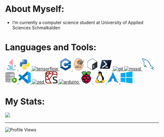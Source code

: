 # About Myself:
- I’m currently a computer science student at University of Applied Sciences Schmalkalden

# Languages and Tools:
<p align="left">
  <a href="https://www.java.com" target="_blank" rel="noreferrer">
    <img src="https://raw.githubusercontent.com/devicons/devicon/master/icons/java/java-original.svg" alt="java" width="40" height="40"/>
  </a>
  <a href="https://www.python.org" target="_blank" rel="noreferrer">
    <img src="https://raw.githubusercontent.com/devicons/devicon/master/icons/python/python-original.svg" alt="python" width="40" height="40"/>
  </a>
  <a href="https://www.tensorflow.org" target="_blank" rel="noreferrer">
    <img src="https://www.vectorlogo.zone/logos/tensorflow/tensorflow-icon.svg" alt="tensorflow" width="40" height="40"/>
  </a>
  <a href="https://isocpp.org/" target="_blank" rel="noreferrer">
    <img src="https://raw.githubusercontent.com/devicons/devicon/master/icons/cplusplus/cplusplus-original.svg" alt="cplusplus" width="40" height="40"/>
  </a>
  <a href="https://gcc.gnu.org" target="_blank" rel="noreferrer">
    <img src="https://raw.githubusercontent.com/devicons/devicon/ca28c779441053191ff11710fe24a9e6c23690d6/icons/gcc/gcc-original.svg" alt="gcc" width="40" height="40"/>
  </a>
  <a href="https://www.gnu.org/software/bash/" target="_blank" rel="noreferrer">
    <img src="https://raw.githubusercontent.com/devicons/devicon/ca28c779441053191ff11710fe24a9e6c23690d6/icons/bash/bash-original.svg" alt="bash" width="40" height="40"/>
  </a>
  <a href="https://learn.microsoft.com/powershell/" target="_blank" rel="noreferrer">
    <img src="https://raw.githubusercontent.com/devicons/devicon/ca28c779441053191ff11710fe24a9e6c23690d6/icons/powershell/powershell-original.svg" alt="powershell" width="40" height="40"/>
  </a>
  <a href="https://git-scm.com/" target="_blank" rel="noreferrer">
    <img src="https://www.vectorlogo.zone/logos/git-scm/git-scm-icon.svg" alt="git" width="40" height="40"/>
  </a>
  <a href="https://www.microsoft.com/sql-server" target="_blank" rel="noreferrer">
    <img src="https://www.svgrepo.com/show/303229/microsoft-sql-server-logo.svg" alt="mssql" width="40" height="40"/>
  </a>
  <a href="https://www.mysql.com" target="_blank" rel="noreferrer">
    <img src="https://raw.githubusercontent.com/devicons/devicon/ca28c779441053191ff11710fe24a9e6c23690d6/icons/mysql/mysql-original.svg" alt="mysql" width="40" height="40"/>
  </a>
  <a href="https://www.oracle.com/database/sqldeveloper/" target="_blank" rel="noreferrer">
    <img src="https://raw.githubusercontent.com/devicons/devicon/ca28c779441053191ff11710fe24a9e6c23690d6/icons/sqldeveloper/sqldeveloper-original.svg" alt="sqldeveloper" width="40" height="40"/>
  </a>
  <a href="https://code.visualstudio.com/" target="_blank" rel="noreferrer">
    <img src="https://raw.githubusercontent.com/devicons/devicon/ca28c779441053191ff11710fe24a9e6c23690d6/icons/vscode/vscode-original.svg" alt="vscode" width="40" height="40"/>
  </a>
  <a href="https://zed.dev/" target="_blank" rel="noreferrer">
    <img src="https://cdn.brandfetch.io/idd89H35Hf/w/104/h/104/theme/dark/logo.png?c=1bfwsmEH20zzEfSNTed" alt="zed" width="40" height="40"/>
  </a>
  <a href="https://www.spyder-ide.org/" target="_blank" rel="noreferrer">
    <img src="https://raw.githubusercontent.com/devicons/devicon/ca28c779441053191ff11710fe24a9e6c23690d6/icons/spyder/spyder-original.svg" alt="spyder" width="40" height="40"/>
  </a>
  <a href="https://www.arduino.cc/" target="_blank" rel="noreferrer">
    <img src="https://cdn.worldvectorlogo.com/logos/arduino-1.svg" alt="arduino" width="40" height="40"/>
  </a>
  <a href="https://www.raspberrypi.com/" target="_blank" rel="noreferrer">
    <img src="https://raw.githubusercontent.com/devicons/devicon/ca28c779441053191ff11710fe24a9e6c23690d6/icons/raspberrypi/raspberrypi-original.svg" alt="raspberrypi" width="40" height="40"/>
  </a>
  <a href="https://kernel.org/" target="_blank" rel="noreferrer">
    <img src="https://raw.githubusercontent.com/devicons/devicon/ca28c779441053191ff11710fe24a9e6c23690d6/icons/linux/linux-original.svg" alt="linux" width="40" height="40"/>
  </a>
  <a href="https://archlinux.org/" target="_blank" rel="noreferrer">
    <img src="https://raw.githubusercontent.com/devicons/devicon/ca28c779441053191ff11710fe24a9e6c23690d6/icons/archlinux/archlinux-original.svg" alt="archlinux" width="40" height="40"/>
  </a>
  <a href="https://www.microsoft.com/windows/" target="_blank" rel="noreferrer">
    <img src="https://raw.githubusercontent.com/devicons/devicon/ca28c779441053191ff11710fe24a9e6c23690d6/icons/windows8/windows8-original.svg" alt="windows" width="40" height="40"/>
  </a>
</p>

# My Stats:
![](https://github-readme-stats.vercel.app/api/top-langs/?username=gianni-smdt&theme=dark&hide_border=false&include_all_commits=false&count_private=false&layout=compact)

---
![Profile Views](https://komarev.com/ghpvc/?username=gianni-smdt&color=blue&style=flat-square)
